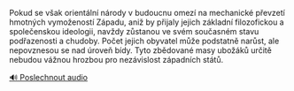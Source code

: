 
Pokud se však orientální národy v budoucnu omezí na mechanické převzetí hmotných vymožeností Západu, aniž by přijaly jejich základní filozofickou a společenskou ideologii, navždy zůstanou ve svém současném stavu podřazenosti a chudoby. Počet jejich obyvatel může podstatně narůst, ale nepovznesou se nad úroveň bídy. Tyto zbědované masy ubožáků určitě nebudou vážnou hrozbou pro nezávislost západních států.

[🔊 Poslechnout audio](/data/7-paragraphs/audio/chapter_133/para_006-Pokud-se-vak-orientln-nrody-v-budoucnu-omez-n.mp3)
